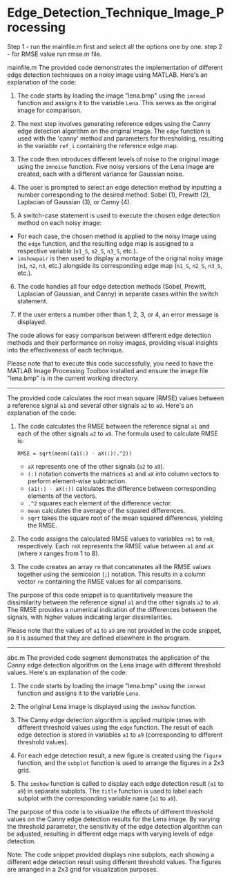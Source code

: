 # Edge_Detection_Technique_Image_Processing
Step 1 - run the mainfile.m first and select all the options one by one.
step 2 - for RMSE value run rmse.m file.

mainfile.m
The provided code demonstrates the implementation of different edge detection techniques on a noisy image using MATLAB. Here's an explanation of the code:

1. The code starts by loading the image "lena.bmp" using the `imread` function and assigns it to the variable `Lena`. This serves as the original image for comparison.

2. The next step involves generating reference edges using the Canny edge detection algorithm on the original image. The `edge` function is used with the 'canny' method and parameters for thresholding, resulting in the variable `ref_i` containing the reference edge map.

3. The code then introduces different levels of noise to the original image using the `imnoise` function. Five noisy versions of the Lena image are created, each with a different variance for Gaussian noise.

4. The user is prompted to select an edge detection method by inputting a number corresponding to the desired method: Sobel (1), Prewitt (2), Laplacian of Gaussian (3), or Canny (4).

5. A switch-case statement is used to execute the chosen edge detection method on each noisy image:

- For each case, the chosen method is applied to the noisy image using the `edge` function, and the resulting edge map is assigned to a respective variable (`n1_S`, `n2_S`, `n3_S`, etc.).
- `imshowpair` is then used to display a montage of the original noisy image (`n1`, `n2`, `n3`, etc.) alongside its corresponding edge map (`n1_S`, `n2_S`, `n3_S`, etc.).

6. The code handles all four edge detection methods (Sobel, Prewitt, Laplacian of Gaussian, and Canny) in separate cases within the switch statement.

7. If the user enters a number other than 1, 2, 3, or 4, an error message is displayed.

The code allows for easy comparison between different edge detection methods and their performance on noisy images, providing visual insights into the effectiveness of each technique.

Please note that to execute this code successfully, you need to have the MATLAB Image Processing Toolbox installed and ensure the image file "lena.bmp" is in the current working directory.

---------------------------------------

The provided code calculates the root mean square (RMSE) values between a reference signal `a1` and several other signals `a2` to `a9`. Here's an explanation of the code:

1. The code calculates the RMSE between the reference signal `a1` and each of the other signals `a2` to `a9`. The formula used to calculate RMSE is:

   `RMSE = sqrt(mean((a1(:) - aX(:)).^2))`

   - `aX` represents one of the other signals (`a2` to `a9`).
   - `(:)` notation converts the matrices `a1` and `aX` into column vectors to perform element-wise subtraction.
   - `(a1(:) - aX(:))` calculates the difference between corresponding elements of the vectors.
   - `.^2` squares each element of the difference vector.
   - `mean` calculates the average of the squared differences.
   - `sqrt` takes the square root of the mean squared differences, yielding the RMSE.

2. The code assigns the calculated RMSE values to variables `rm1` to `rm8`, respectively. Each `rmX` represents the RMSE value between `a1` and `aX` (where `X` ranges from 1 to 8).

3. The code creates an array `rm` that concatenates all the RMSE values together using the semicolon (`;`) notation. This results in a column vector `rm` containing the RMSE values for all comparisons.

The purpose of this code snippet is to quantitatively measure the dissimilarity between the reference signal `a1` and the other signals `a2` to `a9`. The RMSE provides a numerical indication of the differences between the signals, with higher values indicating larger dissimilarities.

Please note that the values of `a1` to `a9` are not provided in the code snippet, so it is assumed that they are defined elsewhere in the program.

-----------------------------------------------
abc.m
The provided code segment demonstrates the application of the Canny edge detection algorithm on the Lena image with different threshold values. Here's an explanation of the code:

1. The code starts by loading the image "lena.bmp" using the `imread` function and assigns it to the variable `Lena`.

2. The original Lena image is displayed using the `imshow` function.

3. The Canny edge detection algorithm is applied multiple times with different threshold values using the `edge` function. The result of each edge detection is stored in variables `a1` to `a9` (corresponding to different threshold values).

4. For each edge detection result, a new figure is created using the `figure` function, and the `subplot` function is used to arrange the figures in a 2x3 grid.

5. The `imshow` function is called to display each edge detection result (`a1` to `a9`) in separate subplots. The `title` function is used to label each subplot with the corresponding variable name (`a1` to `a9`).

The purpose of this code is to visualize the effects of different threshold values on the Canny edge detection results for the Lena image. By varying the threshold parameter, the sensitivity of the edge detection algorithm can be adjusted, resulting in different edge maps with varying levels of edge detection.

Note: The code snippet provided displays nine subplots, each showing a different edge detection result using different threshold values. The figures are arranged in a 2x3 grid for visualization purposes.
